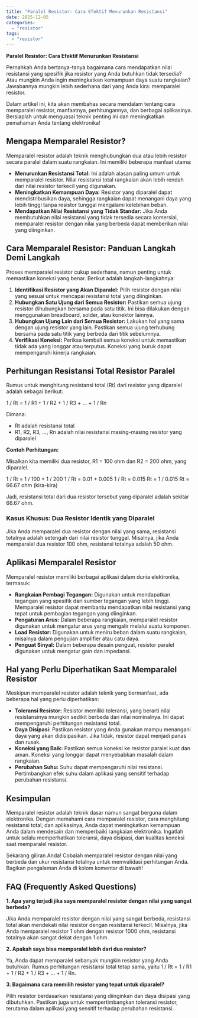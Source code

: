 ```yaml
---
title: "Paralel Resistor: Cara Efektif Menurunkan Resistansi"
date: 2025-12-05
categories: 
  - "resistor"
tags: 
  - "resistor"
---
```


**Paralel Resistor: Cara Efektif Menurunkan Resistansi**

Pernahkah Anda bertanya-tanya bagaimana cara mendapatkan nilai resistansi yang spesifik jika resistor yang Anda butuhkan tidak tersedia? Atau mungkin Anda ingin meningkatkan kemampuan daya suatu rangkaian? Jawabannya mungkin lebih sederhana dari yang Anda kira: memparalel resistor.

Dalam artikel ini, kita akan membahas secara mendalam tentang cara memparalel resistor, manfaatnya, perhitungannya, dan berbagai aplikasinya. Bersiaplah untuk menguasai teknik penting ini dan meningkatkan pemahaman Anda tentang elektronika!

## Mengapa Memparalel Resistor?

Memparalel resistor adalah teknik menghubungkan dua atau lebih resistor secara paralel dalam suatu rangkaian. Ini memiliki beberapa manfaat utama:

- **Menurunkan Resistansi Total:** Ini adalah alasan paling umum untuk memparalel resistor. Nilai resistansi total rangkaian akan lebih rendah dari nilai resistor terkecil yang digunakan.
- **Meningkatkan Kemampuan Daya:** Resistor yang diparalel dapat mendistribusikan daya, sehingga rangkaian dapat menangani daya yang lebih tinggi tanpa resistor tunggal mengalami kelebihan beban.
- **Mendapatkan Nilai Resistansi yang Tidak Standar:** Jika Anda membutuhkan nilai resistansi yang tidak tersedia secara komersial, memparalel resistor dengan nilai yang berbeda dapat memberikan nilai yang diinginkan.

## Cara Memparalel Resistor: Panduan Langkah Demi Langkah

Proses memparalel resistor cukup sederhana, namun penting untuk memastikan koneksi yang benar. Berikut adalah langkah-langkahnya:

1. **Identifikasi Resistor yang Akan Diparalel:** Pilih resistor dengan nilai yang sesuai untuk mencapai resistansi total yang diinginkan.
2. **Hubungkan Satu Ujung dari Semua Resistor:** Pastikan semua ujung resistor dihubungkan bersama pada satu titik. Ini bisa dilakukan dengan menggunakan breadboard, solder, atau konektor lainnya.
3. **Hubungkan Ujung Lain dari Semua Resistor:** Lakukan hal yang sama dengan ujung resistor yang lain. Pastikan semua ujung terhubung bersama pada satu titik yang berbeda dari titik sebelumnya.
4. **Verifikasi Koneksi:** Periksa kembali semua koneksi untuk memastikan tidak ada yang longgar atau terputus. Koneksi yang buruk dapat mempengaruhi kinerja rangkaian.

## Perhitungan Resistansi Total Resistor Paralel

Rumus untuk menghitung resistansi total (Rt) dari resistor yang diparalel adalah sebagai berikut:

1 / Rt = 1 / R1 + 1 / R2 + 1 / R3 + ... + 1 / Rn

Dimana:

- Rt adalah resistansi total
- R1, R2, R3, ..., Rn adalah nilai resistansi masing-masing resistor yang diparalel

**Contoh Perhitungan:**

Misalkan kita memiliki dua resistor, R1 = 100 ohm dan R2 = 200 ohm, yang diparalel.

1 / Rt = 1 / 100 + 1 / 200 1 / Rt = 0.01 + 0.005 1 / Rt = 0.015 Rt = 1 / 0.015 Rt = 66.67 ohm (kira-kira)

Jadi, resistansi total dari dua resistor tersebut yang diparalel adalah sekitar 66.67 ohm.

### Kasus Khusus: Dua Resistor Identik yang Diparalel

Jika Anda memparalel dua resistor dengan nilai yang sama, resistansi totalnya adalah setengah dari nilai resistor tunggal. Misalnya, jika Anda memparalel dua resistor 100 ohm, resistansi totalnya adalah 50 ohm.

## Aplikasi Memparalel Resistor

Memparalel resistor memiliki berbagai aplikasi dalam dunia elektronika, termasuk:

- **Rangkaian Pembagi Tegangan:** Digunakan untuk mendapatkan tegangan yang spesifik dari sumber tegangan yang lebih tinggi. Memparalel resistor dapat membantu mendapatkan nilai resistansi yang tepat untuk pembagian tegangan yang diinginkan.
- **Pengaturan Arus:** Dalam beberapa rangkaian, memparalel resistor digunakan untuk mengatur arus yang mengalir melalui suatu komponen.
- **Load Resistor:** Digunakan untuk meniru beban dalam suatu rangkaian, misalnya dalam pengujian amplifier atau catu daya.
- **Penguat Sinyal:** Dalam beberapa desain penguat, resistor paralel digunakan untuk mengatur gain dan impedansi.

## Hal yang Perlu Diperhatikan Saat Memparalel Resistor

Meskipun memparalel resistor adalah teknik yang bermanfaat, ada beberapa hal yang perlu diperhatikan:

- **Toleransi Resistor:** Resistor memiliki toleransi, yang berarti nilai resistansinya mungkin sedikit berbeda dari nilai nominalnya. Ini dapat mempengaruhi perhitungan resistansi total.
- **Daya Disipasi:** Pastikan resistor yang Anda gunakan mampu menangani daya yang akan didisipasikan. Jika tidak, resistor dapat menjadi panas dan rusak.
- **Koneksi yang Baik:** Pastikan semua koneksi ke resistor paralel kuat dan aman. Koneksi yang longgar dapat menyebabkan masalah dalam rangkaian.
- **Perubahan Suhu:** Suhu dapat mempengaruhi nilai resistansi. Pertimbangkan efek suhu dalam aplikasi yang sensitif terhadap perubahan resistansi.

## Kesimpulan

Memparalel resistor adalah teknik dasar namun sangat berguna dalam elektronika. Dengan memahami cara memparalel resistor, cara menghitung resistansi total, dan aplikasinya, Anda dapat meningkatkan kemampuan Anda dalam mendesain dan memperbaiki rangkaian elektronika. Ingatlah untuk selalu memperhatikan toleransi, daya disipasi, dan kualitas koneksi saat memparalel resistor.

Sekarang giliran Anda! Cobalah memparalel resistor dengan nilai yang berbeda dan ukur resistansi totalnya untuk memvalidasi perhitungan Anda. Bagikan pengalaman Anda di kolom komentar di bawah!

## FAQ (Frequently Asked Questions)

**1\. Apa yang terjadi jika saya memparalel resistor dengan nilai yang sangat berbeda?**

Jika Anda memparalel resistor dengan nilai yang sangat berbeda, resistansi total akan mendekati nilai resistor dengan resistansi terkecil. Misalnya, jika Anda memparalel resistor 1 ohm dengan resistor 1000 ohm, resistansi totalnya akan sangat dekat dengan 1 ohm.

**2\. Apakah saya bisa memparalel lebih dari dua resistor?**

Ya, Anda dapat memparalel sebanyak mungkin resistor yang Anda butuhkan. Rumus perhitungan resistansi total tetap sama, yaitu 1 / Rt = 1 / R1 + 1 / R2 + 1 / R3 + ... + 1 / Rn.

**3\. Bagaimana cara memilih resistor yang tepat untuk diparalel?**

Pilih resistor berdasarkan resistansi yang diinginkan dan daya disipasi yang dibutuhkan. Pastikan juga untuk mempertimbangkan toleransi resistor, terutama dalam aplikasi yang sensitif terhadap perubahan resistansi.
